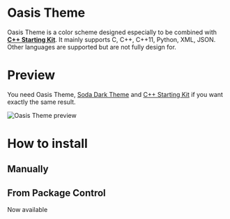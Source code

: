 # Oasis Theme

Oasis Theme is a color scheme designed especially to be combined with [**C++ Starting Kit**](https://sublime.wbond.net/packages/C%2B%2B%20Starting%20Kit). It mainly supports C, C++, C++11, Python, XML, JSON. Other languages are supported but are not fully design for.

# Preview

You need Oasis Theme, [Soda Dark Theme](http://buymeasoda.github.io/soda-theme/) and [C++ Starting Kit](https://sublime.wbond.net/packages/C%2B%2B%20Starting%20Kit) if you want exactly the same result.

![Oasis Theme preview](https://github.com/kodLite/cppStartingKit-Guide/blob/master/screenshot/Oasis-Theme/Preview-Oasis-Theme_002.jpg?raw=true)

# How to install

## Manually

## From Package Control
Now available
